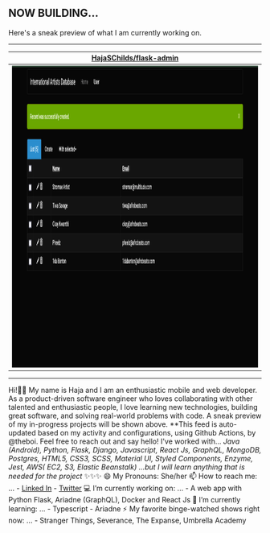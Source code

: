 ## NOW BUILDING...

Here's a sneak preview of what I am currently working on.

---

| [HajaSChilds/flask-admin](https://github.com/HajaSChilds/flask-admin) |
| :-: |
| <a href="https://github.com/HajaSChilds/flask-admin"><img src="https://github.com/HajaSChilds/flask-admin/raw/master/DISPLAY.jpg" alt="HajaSChilds/flask-admin" title="HajaSChilds/flask-admin" width="600" height="600"></a> |



---

Hi!👋🏽  My name is Haja and I am an enthusiastic mobile and web developer. As a product-driven software engineer who loves collaborating with other talented and enthusiastic people, I love learning new technologies, building great software, and solving real-world problems with code.  A sneak preview of my in-progress projects will be shown above. **This feed is auto-updated based on my activity and configurations, using Github Actions, by @theboi.  Feel free to reach out and say hello! I've worked with... *Java (Android), Python, Flask, Django, Javascript, React Js, GraphQL, MongoDB, Postgres, HTML5, CSS3, SCSS, Material UI, Styled Components, Enzyme, Jest, AWS( EC2, S3, Elastic Beanstalk) ...but I will learn anything that is needed for the project* ✨✨✨ 
😄 My Pronouns: She/her 
📫 How to reach me: ... - [Linked In](https://www.linkedin.com/in/haja-childs-dev-md/) - [Twitter](https://twitter.com/tech_natural)
💻 I’m currently working on: ... - A web app with Python Flask, Ariadne (GraphQL), Docker and React Js
🌱 I’m currently learning: ... - Typescript - Ariadne
⚡ My favorite binge-watched shows right now: ... - Stranger Things, Severance, The Expanse, Umbrella Academy